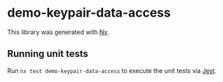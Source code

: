 # demo-keypair-data-access

This library was generated with [Nx](https://nx.dev).

## Running unit tests

Run `nx test demo-keypair-data-access` to execute the unit tests via [Jest](https://jestjs.io).
